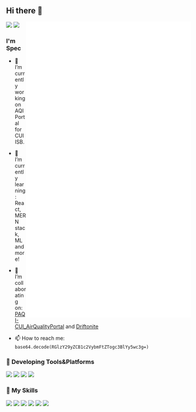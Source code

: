 ## Hi there 👋
<a>
  <img align="right" width="450px" src="./github-metrics.svg" />
</a

<p align="center">
  <img width="300px" src="https://github-readme-stats.vercel.app/api/top-langs/?username=spectrewolf8&layout=compact&theme=dark"></img>
  <img src="https://wakatime.com/badge/user/018e35f0-a91c-4e32-a3fb-a15267c1bb40.svg"></img>
</p>

### I'm **Spec**

- 🔭 I’m currently working on AQI Portal for CUI ISB.

- 🌱 I’m currently learning: React, MERN stack, ML and more!

- 👯 I’m collaborating on: [PAQI-CUI_AirQualityPortal](https://github.com/Spectrewolf8/PAQI-CUI_AirQualityPortal) and [Driftonite](https://github.com/Spectrewolf8/Driftonite)

- 📫 How to reach me:
  `base64.decode(RGlzY29yZCB1c2VybmFtZTogc3BlYy5wc3g=)`


### 🚉 **Developing Tools&Platforms**

![](https://img.shields.io/badge/Arch_Linux-1793D1?style=plastic-square&logo=arch-linux&logoColor=white)
![](https://img.shields.io/badge/Windows-000000?style=plastic-square&logo=windows&logoColor=white)
![](https://img.shields.io/badge/Visual_Studio_Code-0078D4?style=plastic-square&logo=visual%20studio%20code&logoColor=white)
![](https://img.shields.io/badge/PyCharm-000000.svg?&style=plastic-square&logo=PyCharm&logoColor=white)


### 🌟 **My Skills**  

![](https://img.shields.io/badge/-Git-f05032?style=plastic-square&logo=git&logoColor=fff)
![](https://img.shields.io/badge/-Linux-fcc624?style=plastic-square&logo=Linux&logoColor=fff)
![](https://img.shields.io/badge/Python-14354C?style=plastic-square&logo=python&logoColor=white)
![](https://img.shields.io/badge/-JavaScript-f0db4f?style=plastic-square&logo=javascript&logoColor=000)
![](https://img.shields.io/badge/Flask-000000?style=plastic-square&logo=flask&logoColor=white)
![](https://img.shields.io/badge/Django-000000?style=plastic-square&logo=django&logoColor=white)
